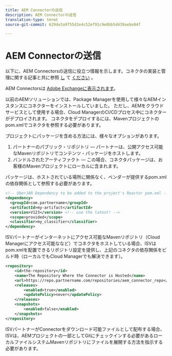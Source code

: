 ```yaml
---
title: AEM Connectorの送信
description: AEM Connectorの送信
translation-type: tm+mt
source-git-commit: 629de3a9f55d2e4c52ef91c9e0bb5d439aebe84f

---
```



AEM Connectorの送信
===========================

以下に、AEM Connectorsの送信に役立つ情報を示します。コネクタの実装と管理に関する記事と共に参照 [し](implement.md) て [ください](maintain.md) 。

AEM Connectorsは [Adobe Exchangeに表示されます](https://marketing.adobe.com/resources/content/resources/en/exchange/marketplace.html)。

以前のAEMソリューションでは、Package Managerを使用して様々なAEMインスタンスにコネクターをインストールしていました。 ただし、AEMをクラウドサービスとして使用する場合、Cloud ManagerのCI/CDプロセス中にコネクターがデプロイされます。 コネクタをデプロイするには、Mavenプロジェクトのpom.xmlでコネクタを参照する必要があります。

プロジェクトにパッケージを含める方法には、様々なオプションがあります。

1. パートナーのパブリック・リポジトリ — パートナーは、公開アクセス可能なMavenリポジトリでコンテンツ・パッケージをホストします。
1. バンドルされたアーティファクト — この場合、コネクタパッケージは、お客様のMavenプロジェクトにローカルに含まれます。

パッケージは、ホストされている場所に関係なく、ベンダーが提供するpom.xmlの依存関係として参照する必要があります。

```xml
<!-- UberJAR Dependency to be added to the project's Reactor pom.xml -->
<dependency>
  <groupId>com.partnername</groupId>
  <artifactId>my-artifact</artifactId>
  <version>V123</version> <!-- use the latest! -->
  <scope>provided</scope>
  <classifier>my_classifier</classifier>
</dependency>
```

ISVパートナーがインターネットにアクセス可能なMavenリポジトリ（Cloud Managerにアクセス可能ななど）でコネクタをホストしている場合、ISVはpom.xmlを配置できるリポジトリ設定を提供し、上記のコネクタの依存関係をビルド時（ローカルでもCloud Managerでも解決できます）。

```xml
<repository>
    <id>the-repository</id>
    <name>The Repository Where the Connector is Hosted</name>
    <url>https://repo.partnername.com/repositories/aem_connector_repo</url>
    <releases>
        <enabled>true</enabled>
        <updatePolicy>never</updatePolicy>
    </releases>
    <snapshots>
        <enabled>false</enabled>
    </snapshots>
</repository>
```

ISVパートナーがConnectorをダウンロード可能ファイルとして配布する場合、ISVは、AEMプロジェクトの一部としてGitにチェックインする必要があるローカルファイルシステムMavenリポジトリにファイルを展開する方法を指示する必要があります。
